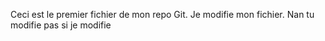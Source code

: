 Ceci est le premier fichier de mon repo Git.
Je modifie mon fichier.
Nan tu modifie pas 
si je modifie
